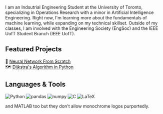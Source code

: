 I am an Indsutrial Engineering Student at the University of Toronto, specializing in Operations Research with a minor in Artificial Intelligence Engineering. Right now, I'm learning more about the fundamentals of machine learning, while expanding on my technical skillset. Outside of my classes, I am involved with the Engineering Society (EngSoc) and the IEEE UofT Student Branch (IEEE UofT).

## Featured Projects

🧠 [Neural Network From Scratch](https://github.com/arnav-patil-12/neural-network-from-scratch)  
🗺️ [Dijkstra's Algorithm in Python](https://github.com/arnav-patil-12/dijkstra-algorithm)

## Languages & Tools

![Python](https://img.shields.io/badge/python-3670A0?style=for-the-badge&logo=python&logoColor=ffdd54)
![pandas](https://img.shields.io/badge/Pandas-2C2D72?style=for-the-badge&logo=pandas&logoColor=white)
![numpy](https://img.shields.io/badge/Numpy-777BB4?style=for-the-badge&logo=numpy&logoColor=white)
![C](https://img.shields.io/badge/C-00599C?style=for-the-badge&logo=c&logoColor=white)
![LaTeX](https://img.shields.io/badge/LaTeX-47A141?style=for-the-badge&logo=LaTeX&logoColor=white)

and MATLAB too but they don't allow monochrome logos purportedly.

